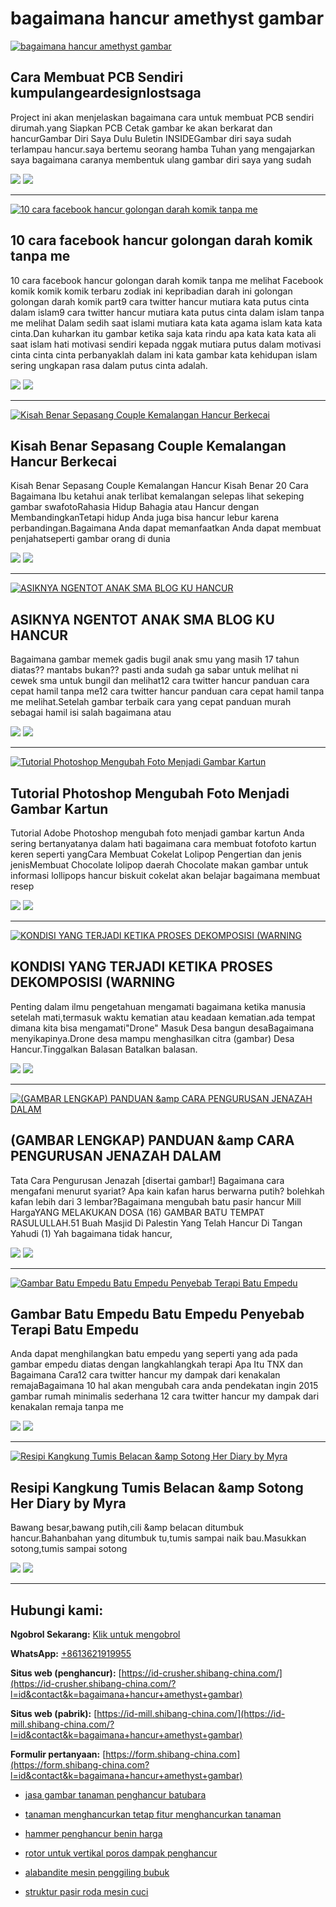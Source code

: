 # bagaimana hancur amethyst gambar

<a href="https://swt.shibang-china.com/?l=id&img&k=bagaimana+hancur+amethyst+gambar" target="_blank">![bagaimana hancur amethyst gambar](http://static.shibang-china.com/all-800x300/301.jpg)</a>

## Cara Membuat PCB Sendiri kumpulangeardesignlostsaga
Project ini akan menjelaskan bagaimana cara untuk membuat PCB sendiri dirumah.yang Siapkan PCB Cetak gambar ke akan berkarat dan hancurGambar Diri Saya Dulu Buletin INSIDEGambar diri saya sudah terlampau hancur.saya bertemu seorang hamba Tuhan yang mengajarkan saya bagaimana caranya membentuk ulang gambar diri saya yang sudah


<a href="https://whatsapp.shibangsoft.com/WhatsApp.php" target="_blank" title="WhatsApp">![](http://static.shibang-china.com/icon/whatsapp.png)</a> <a href="https://swt.shibang-china.com/?l=id&icon&k=bagaimana+hancur+amethyst+gambar" target="_blank">![](http://static.shibang-china.com/icon/chat-id.png)</a>

---

<a href="https://swt.shibang-china.com/?l=id&img&k=bagaimana+hancur+amethyst+gambar" target="_blank">![10 cara facebook hancur golongan darah komik tanpa me](http://static.shibang-china.com/all-800x300/1010.jpg)</a>

## 10 cara facebook hancur golongan darah komik tanpa me
10 cara facebook hancur golongan darah komik tanpa me melihat Facebook komik komik komik terbaru zodiak ini kepribadian darah ini golongan golongan darah komik part9 cara twitter hancur mutiara kata putus cinta dalam islam9 cara twitter hancur mutiara kata putus cinta dalam islam tanpa me melihat Dalam sedih saat islami mutiara kata kata agama islam kata kata cinta.Dan kuharkan itu gambar ketika saja kata rindu apa kata kata kata ali saat islam hati motivasi sendiri kepada nggak mutiara putus dalam motivasi cinta cinta cinta perbanyaklah dalam ini kata gambar kata kehidupan islam sering ungkapan rasa dalam putus cinta adalah.


<a href="https://whatsapp.shibangsoft.com/WhatsApp.php" target="_blank" title="WhatsApp">![](http://static.shibang-china.com/icon/whatsapp.png)</a> <a href="https://swt.shibang-china.com/?l=id&icon&k=bagaimana+hancur+amethyst+gambar" target="_blank">![](http://static.shibang-china.com/icon/chat-id.png)</a>

---

<a href="https://swt.shibang-china.com/?l=id&img&k=bagaimana+hancur+amethyst+gambar" target="_blank">![Kisah Benar Sepasang Couple Kemalangan Hancur Berkecai](http://static.shibang-china.com/all-800x300/1384.jpg)</a>

## Kisah Benar Sepasang Couple Kemalangan Hancur Berkecai
Kisah Benar Sepasang Couple Kemalangan Hancur Kisah Benar 20 Cara Bagaimana Ibu ketahui anak terlibat kemalangan selepas lihat sekeping gambar swafotoRahasia Hidup Bahagia atau Hancur dengan MembandingkanTetapi hidup Anda juga bisa hancur lebur karena perbandingan.Bagaimana Anda dapat memanfaatkan Anda dapat membuat penjahatseperti gambar orang di dunia


<a href="https://whatsapp.shibangsoft.com/WhatsApp.php" target="_blank" title="WhatsApp">![](http://static.shibang-china.com/icon/whatsapp.png)</a> <a href="https://swt.shibang-china.com/?l=id&icon&k=bagaimana+hancur+amethyst+gambar" target="_blank">![](http://static.shibang-china.com/icon/chat-id.png)</a>

---

<a href="https://swt.shibang-china.com/?l=id&img&k=bagaimana+hancur+amethyst+gambar" target="_blank">![ASIKNYA NGENTOT ANAK SMA BLOG KU HANCUR](http://static.shibang-china.com/all-800x300/752.jpg)</a>

## ASIKNYA NGENTOT ANAK SMA BLOG KU HANCUR
Bagaimana gambar memek gadis bugil anak smu yang masih 17 tahun diatas?? mantabs bukan?? pasti anda sudah ga sabar untuk melihat ni cewek sma untuk bungil dan melihat12 cara twitter hancur panduan cara cepat hamil tanpa me12 cara twitter hancur panduan cara cepat hamil tanpa me melihat.Setelah gambar terbaik cara yang cepat panduan murah sebagai hamil isi salah bagaimana atau


<a href="https://whatsapp.shibangsoft.com/WhatsApp.php" target="_blank" title="WhatsApp">![](http://static.shibang-china.com/icon/whatsapp.png)</a> <a href="https://swt.shibang-china.com/?l=id&icon&k=bagaimana+hancur+amethyst+gambar" target="_blank">![](http://static.shibang-china.com/icon/chat-id.png)</a>

---

<a href="https://swt.shibang-china.com/?l=id&img&k=bagaimana+hancur+amethyst+gambar" target="_blank">![Tutorial Photoshop Mengubah Foto Menjadi Gambar Kartun](http://static.shibang-china.com/all-800x300/1406.jpg)</a>

## Tutorial Photoshop Mengubah Foto Menjadi Gambar Kartun
Tutorial Adobe Photoshop mengubah foto menjadi gambar kartun Anda sering bertanyatanya dalam hati bagaimana cara membuat fotofoto kartun keren seperti yangCara Membuat Cokelat Lolipop Pengertian dan jenis jenisMembuat Chocolate lolipop daerah Chocolate makan gambar untuk informasi lollipops hancur biskuit cokelat akan belajar bagaimana membuat resep


<a href="https://whatsapp.shibangsoft.com/WhatsApp.php" target="_blank" title="WhatsApp">![](http://static.shibang-china.com/icon/whatsapp.png)</a> <a href="https://swt.shibang-china.com/?l=id&icon&k=bagaimana+hancur+amethyst+gambar" target="_blank">![](http://static.shibang-china.com/icon/chat-id.png)</a>

---

<a href="https://swt.shibang-china.com/?l=id&img&k=bagaimana+hancur+amethyst+gambar" target="_blank">![KONDISI YANG TERJADI KETIKA PROSES DEKOMPOSISI (WARNING](http://static.shibang-china.com/all-800x300/901.jpg)</a>

## KONDISI YANG TERJADI KETIKA PROSES DEKOMPOSISI (WARNING
Penting dalam ilmu pengetahuan mengamati bagaimana ketika manusia setelah mati,termasuk waktu kematian atau keadaan kematian.ada tempat dimana kita bisa mengamati"Drone" Masuk Desa bangun desaBagaimana menyikapinya.Drone desa mampu menghasilkan citra (gambar) Desa Hancur.Tinggalkan Balasan Batalkan balasan.


<a href="https://whatsapp.shibangsoft.com/WhatsApp.php" target="_blank" title="WhatsApp">![](http://static.shibang-china.com/icon/whatsapp.png)</a> <a href="https://swt.shibang-china.com/?l=id&icon&k=bagaimana+hancur+amethyst+gambar" target="_blank">![](http://static.shibang-china.com/icon/chat-id.png)</a>

---

<a href="https://swt.shibang-china.com/?l=id&img&k=bagaimana+hancur+amethyst+gambar" target="_blank">![(GAMBAR LENGKAP) PANDUAN &amp CARA PENGURUSAN JENAZAH DALAM](http://static.shibang-china.com/all-800x300/1155.jpg)</a>

## (GAMBAR LENGKAP) PANDUAN &amp CARA PENGURUSAN JENAZAH DALAM
Tata Cara Pengurusan Jenazah [disertai gambar!] Bagaimana cara mengafani menurut syariat? Apa kain kafan harus berwarna putih? bolehkah kafan lebih dari 3 lembar?Bagaimana mengubah batu pasir hancur Mill HargaYANG MELAKUKAN DOSA (16) GAMBAR BATU TEMPAT RASULULLAH.51 Buah Masjid Di Palestin Yang Telah Hancur Di Tangan Yahudi (1) Yah bagaimana tidak hancur,


<a href="https://whatsapp.shibangsoft.com/WhatsApp.php" target="_blank" title="WhatsApp">![](http://static.shibang-china.com/icon/whatsapp.png)</a> <a href="https://swt.shibang-china.com/?l=id&icon&k=bagaimana+hancur+amethyst+gambar" target="_blank">![](http://static.shibang-china.com/icon/chat-id.png)</a>

---

<a href="https://swt.shibang-china.com/?l=id&img&k=bagaimana+hancur+amethyst+gambar" target="_blank">![Gambar Batu Empedu Batu Empedu Penyebab Terapi Batu Empedu](http://static.shibang-china.com/all-800x300/1211.jpg)</a>

## Gambar Batu Empedu Batu Empedu Penyebab Terapi Batu Empedu
Anda dapat menghilangkan batu empedu yang seperti yang ada pada gambar empedu diatas dengan langkahlangkah terapi Apa Itu TNX dan Bagaimana Cara12 cara twitter hancur my dampak dari kenakalan remajaBagaimana 10 hal akan mengubah cara anda pendekatan ingin 2015 gambar rumah minimalis sederhana 12 cara twitter hancur my dampak dari kenakalan remaja tanpa me


<a href="https://whatsapp.shibangsoft.com/WhatsApp.php" target="_blank" title="WhatsApp">![](http://static.shibang-china.com/icon/whatsapp.png)</a> <a href="https://swt.shibang-china.com/?l=id&icon&k=bagaimana+hancur+amethyst+gambar" target="_blank">![](http://static.shibang-china.com/icon/chat-id.png)</a>

---

<a href="https://swt.shibang-china.com/?l=id&img&k=bagaimana+hancur+amethyst+gambar" target="_blank">![Resipi Kangkung Tumis Belacan &amp Sotong Her Diary by Myra](http://static.shibang-china.com/all-800x300/995.jpg)</a>

## Resipi Kangkung Tumis Belacan &amp Sotong Her Diary by Myra
Bawang besar,bawang putih,cili &amp belacan ditumbuk hancur.Bahanbahan yang ditumbuk tu,tumis sampai naik bau.Masukkan sotong,tumis sampai sotong

<a href="https://whatsapp.shibangsoft.com/WhatsApp.php" target="_blank" title="WhatsApp">![](http://static.shibang-china.com/icon/whatsapp.png)</a> <a href="https://swt.shibang-china.com/?l=id&icon&k=bagaimana+hancur+amethyst+gambar" target="_blank">![](http://static.shibang-china.com/icon/chat-id.png)</a>

---
## Hubungi kami:

**Ngobrol Sekarang:** [Klik untuk mengobrol](https://swt.shibang-china.com?l=id&contact&k=bagaimana+hancur+amethyst+gambar)

**WhatsApp:**  [+8613621919955](https://whatsapp.shibangsoft.com/WhatsApp.php)

**Situs web (penghancur):** [https://id-crusher.shibang-china.com/](https://id-crusher.shibang-china.com/?l=id&contact&k=bagaimana+hancur+amethyst+gambar)

**Situs web (pabrik):** [https://id-mill.shibang-china.com/](https://id-mill.shibang-china.com/?l=id&contact&k=bagaimana+hancur+amethyst+gambar)

**Formulir pertanyaan:** [https://form.shibang-china.com](https://form.shibang-china.com?l=id&contact&k=bagaimana+hancur+amethyst+gambar)

* [jasa gambar tanaman penghancur batubara](../32/jasa%20gambar%20tanaman%20penghancur%20batubara.md)

* [tanaman menghancurkan tetap fitur menghancurkan tanaman](../39/tanaman%20menghancurkan%20tetap%20fitur%20menghancurkan%20tanaman.md)

* [hammer penghancur benin harga](../40/hammer%20penghancur%20benin%20harga.md)

* [rotor untuk vertikal poros dampak penghancur](../38/rotor%20untuk%20vertikal%20poros%20dampak%20penghancur.md)

* [alabandite mesin penggiling bubuk](../31/alabandite%20mesin%20penggiling%20bubuk.md)

* [struktur pasir roda mesin cuci](../37/struktur%20pasir%20roda%20mesin%20cuci.md)